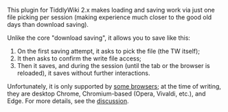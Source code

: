 This plugin for TiddlyWiki 2.x makes loading and saving work via just one file picking per session
(making experience much closer to the good old days than download saving).

Unlike the core "download saving", it allows you to save like this:

1. On the first saving attempt, it asks to pick the file (the TW itself);
2. It then asks to confirm the write file access;
3. Then it saves, and during the session (until the tab or the browser is reloaded), it saves without further interactions.

Unfortunately, it is only supported by [some browsers](https://caniuse.com/?search=showOpenFilePicker);
at the time of writing, they are desktop Chrome, Chromium-based (Opera, Vivaldi, etc.), and Edge.
For more details, see the [discussion](https://groups.google.com/g/tiddlywikiclassic/c/Pp_lGvxGn0k).
